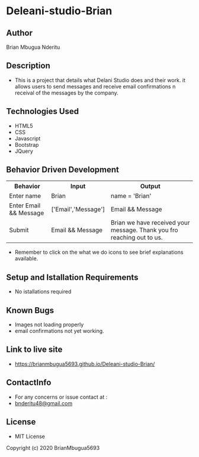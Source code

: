 # Deleani-studio-Brian

## Author
Brian Mbugua Nderitu

## Description
* This is a project that details what Delani Studio does and their work. it allows users to send messages and receive email confirmations n receival of the messages by the company.

## Technologies Used
* HTML5
* CSS
* Javascript
* Bootstrap
* JQuery

## Behavior Driven Development
<table>
    <tr>
      <th>Behavior</th> 
      <th>Input</th> 
      <th>Output</th>   
    </tr>
    <tr>
        <td>Enter name</td>
        <td>Brian</td>
        <td>name = 'Brian'</td>
    </tr>
    <tr>
        <td>Enter Email && Message</td>
        <td>['Email','Message']</td>
        <td>Email && Message</td>
    </tr>
    <tr>
        <td>Submit</td>
        <td>Email && Message</td>
        <td>Brian we have received your message. Thank you fro reaching out to us.</td>
    </tr>  
</table>

* Remember to click on the what we do icons to see  brief explanations available.

## Setup and Istallation Requirements
* No istallations required

## Known Bugs
* Images not loading properly
* email confirmations not yet working.

## Link to live site
* https://brianmbugua5693.github.io/Deleani-studio-Brian/

 ## ContactInfo
 * For any concerns or issue contact at :
 * bnderitu48@gmail.com

## License
* MIT License

Copyright (c) 2020 BrianMbugua5693